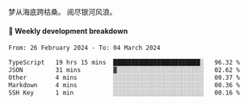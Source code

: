 梦从海底跨枯桑。
阅尽银河风浪。


#### 📝 Weekly development breakdown

<!--START_SECTION:waka-->

```txt
From: 26 February 2024 - To: 04 March 2024

TypeScript   19 hrs 15 mins  ████████████████████████░   96.32 %
JSON         31 mins         ▓░░░░░░░░░░░░░░░░░░░░░░░░   02.62 %
Other        4 mins          ░░░░░░░░░░░░░░░░░░░░░░░░░   00.37 %
Markdown     4 mins          ░░░░░░░░░░░░░░░░░░░░░░░░░   00.36 %
SSH Key      1 min           ░░░░░░░░░░░░░░░░░░░░░░░░░   00.16 %
```

<!--END_SECTION:waka-->



